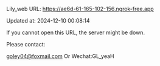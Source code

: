 Lily_web URL: https://ae6d-61-165-102-156.ngrok-free.app

Updated at: 2024-12-10 00:08:14

If you cannot open this URL, the server might be down.

Please contact: 

goley04@foxmail.com Or Wechat:GL_yeaH